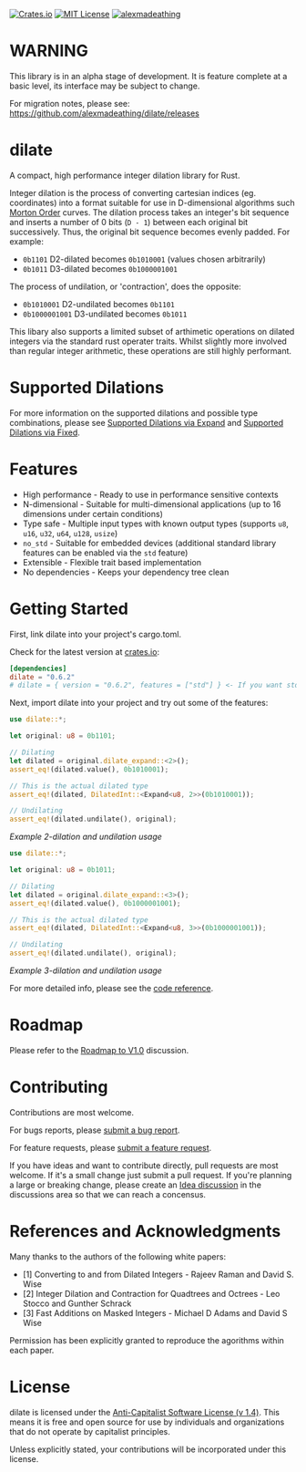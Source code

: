 [![Crates.io](https://img.shields.io/crates/d/dilate.svg)](https://crates.io/crates/dilate)
[![MIT License](https://img.shields.io/badge/license-MIT-green)](LICENSE.md)
[![alexmadeathing](https://circleci.com/gh/alexmadeathing/dilate.svg?style=shield)](https://app.circleci.com/pipelines/github/alexmadeathing/dilate?filter=all)

# WARNING
This library is in an alpha stage of development. It is feature complete at a basic level, its interface may be subject to change.

For migration notes, please see: https://github.com/alexmadeathing/dilate/releases

# dilate
A compact, high performance integer dilation library for Rust.

Integer dilation is the process of converting cartesian indices (eg.
coordinates) into a format suitable for use in D-dimensional algorithms
such [Morton Order](https://en.wikipedia.org/wiki/Z-order_curve) curves.
The dilation process takes an integer's bit sequence and inserts a number
of 0 bits (`D - 1`) between each original bit successively. Thus, the
original bit sequence becomes evenly padded. For example:
* `0b1101` D2-dilated becomes `0b1010001` (values chosen arbitrarily)
* `0b1011` D3-dilated becomes `0b1000001001`

The process of undilation, or 'contraction', does the opposite:
* `0b1010001` D2-undilated becomes `0b1101`
* `0b1000001001` D3-undilated becomes `0b1011`

This libary also supports a limited subset of arthimetic operations on dilated
integers via the standard rust operater traits. Whilst slightly more involved
than regular integer arithmetic, these operations are still highly performant.

# Supported Dilations
For more information on the supported dilations and possible type
combinations, please see
[Supported Dilations via Expand](https://docs.rs/dilate/latest/dilate/expand/trait.DilateExpand.html#supported-expand-dilations)
and
[Supported Dilations via Fixed](https://docs.rs/dilate/latest/dilate/fixed/trait.DilateFixed.html#supported-fixed-dilations).

# Features
* High performance - Ready to use in performance sensitive contexts
* N-dimensional - Suitable for multi-dimensional applications (up to 16 dimensions under certain conditions)
* Type safe - Multiple input types with known output types (supports `u8`, `u16`, `u32`, `u64`, `u128`, `usize`)
* `no_std` - Suitable for embedded devices (additional standard library features can be enabled via the `std` feature)
* Extensible - Flexible trait based implementation
* No dependencies - Keeps your dependency tree clean

# Getting Started
First, link dilate into your project's cargo.toml.

Check for the latest version at [crates.io](https://crates.io/crates/dilate):
```toml
[dependencies]
dilate = "0.6.2"
# dilate = { version = "0.6.2", features = ["std"] } <- If you want std features like Add, Sub and Display
```

Next, import dilate into your project and try out some of the features:

```rust
use dilate::*;

let original: u8 = 0b1101;

// Dilating
let dilated = original.dilate_expand::<2>();
assert_eq!(dilated.value(), 0b1010001);

// This is the actual dilated type
assert_eq!(dilated, DilatedInt::<Expand<u8, 2>>(0b1010001));

// Undilating
assert_eq!(dilated.undilate(), original);
```
*Example 2-dilation and undilation usage*

```rust
use dilate::*;

let original: u8 = 0b1011;

// Dilating
let dilated = original.dilate_expand::<3>();
assert_eq!(dilated.value(), 0b1000001001);

// This is the actual dilated type
assert_eq!(dilated, DilatedInt::<Expand<u8, 3>>(0b1000001001));

// Undilating
assert_eq!(dilated.undilate(), original);
```
*Example 3-dilation and undilation usage*

For more detailed info, please see the [code reference](https://docs.rs/dilate/latest/dilate/).

# Roadmap
Please refer to the [Roadmap to V1.0](https://github.com/alexmadeathing/dilate/discussions/2) discussion.

# Contributing
Contributions are most welcome.

For bugs reports, please [submit a bug report](https://github.com/alexmadeathing/dilate/issues/new?assignees=&labels=bug&template=bug_report.md&title=).

For feature requests, please [submit a feature request](https://github.com/alexmadeathing/dilate/issues/new?assignees=&labels=enhancement&template=feature_request.md&title=).

If you have ideas and want to contribute directly, pull requests are most welcome. If it's a small change just submit a pull request. If you're planning a large or breaking change, please create an [Idea discussion](https://github.com/alexmadeathing/dilate/discussions/new) in the discussions area so that we can reach a concensus.

# References and Acknowledgments
Many thanks to the authors of the following white papers:
* \[1\] Converting to and from Dilated Integers - Rajeev Raman and David S. Wise
* \[2\] Integer Dilation and Contraction for Quadtrees and Octrees - Leo Stocco and Gunther Schrack
* \[3\] Fast Additions on Masked Integers - Michael D Adams and David S Wise

Permission has been explicitly granted to reproduce the agorithms within each paper.

# License

dilate is licensed under the [Anti-Capitalist Software License (v 1.4)](https://github.com/alexmadeathing/dilate/blob/main/LICENSE.md). This means it is free and open source for use by individuals and organizations that do not operate by capitalist principles.

Unless explicitly stated, your contributions will be incorporated under this license.
